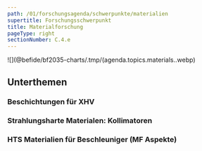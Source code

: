 ```yaml
---
path: /01/forschungsagenda/schwerpunkte/materialien
supertitle: Forschungsschwerpunkt
title: Materialforschung
pageType: right
sectionNumber: C.4.e
---
```


<div class="spread--right spread-area--research-agenda-topic">

![](@befide/bf2035-charts/.tmp/(agenda.topics.materials..webp)

</div>

<div class="spread--right spread-area--intro">

<p class="md"><lorem add="10s"/></p>

</div>

<div class="spread--right spread-area--c-3">

## Unterthemen

### Beschichtungen für XHV

<p class="md"><lorem add="10s"/></p>

### Strahlungsharte Materialen: Kollimatoren

<p class="md"><lorem add="5s"/></p>

### HTS Materialien für Beschleuniger (MF Aspekte)

<p class="md"><lorem add="5s"/></p>

